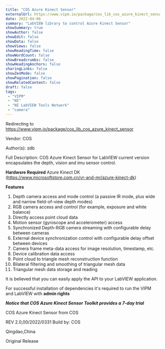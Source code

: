 ```yaml
---
title: "COS Azure Kinect Sensor"
externalUrl: https://www.vipm.io/package/cos_lib_cos_azure_kinect_sensor
date: 2022-04-06
summary: "LabVIEW library to control Azure Kinect Sensor"
showSummary: true
showAuthor: false
showEdit: false
showData: false
showViews: false
showReadingTime: false
showWordCount: false
showBreadcrumbs: false
showHeadingAnchors: false
sharingLinks: false
showZenMode: false
showPagination: false
showRelatedContent: false
draft: false
tags:
 - "VIPM"
 - "NI"
 - "NI LabVIEW Tools Network"
 - "camera"
---
```


Redirecting to https://www.vipm.io/package/cos_lib_cos_azure_kinect_sensor

Vendor: COS

Author(s): zdb
 
Full Description:
COS Azure Kinect Sensor for LabVIEW current version encapsulates the depth, vision and imu sensor control.

**Hardwsre Required**
Azure Kinect DK (https://www.microsoftstore.com.cn/vr-and-mr/azure-kinect-dk)

**Features**
01)  Depth camera access and mode control (a passive IR mode, plus wide and narrow field-of-view depth modes)
02)  RGB camera access and control (for example, exposure and white balance)
03)  Directly access point cloud data
04)  Motion sensor (gyroscope and accelerometer) access
05)  Synchronized Depth-RGB camera streaming with configurable delay between cameras
06)  External device synchronization control with configurable delay offset between devices
07)  Camera frame meta-data access for image resolution, timestamp, etc.
08)  Device calibration data access
09)  Point cloud to triangle mesh reconstruction function
10)  Bilateral filtering and smoothing of triangular mesh data
11)  Triangular mesh data storage and reading

 It is believed that you can easily apply the API to your LabVIEW application.


For successful installation of dependencies it's required to run the VIPM
and LabVIEW with **admin rights** 

***Notice that COS Azure Kinect Sensor Toolkit provides a 7-day trial***


COS Azure Kinect Sensor  from COS





REV 2.0,00/2022/0331
Build by: COS

Qingdao,China

Original Release
